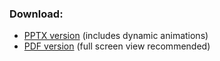### Download:  

- [PPTX version](https://github.com/aliatiia/presentations/blob/master/2014_IRIC/2014_Presentation.IRIC.May.22.2014.pptx) (includes dynamic animations)
- [PDF version](https://github.com/aliatiia/presentations/blob/master/2014_IRIC/2014_Presentation.IRIC.May.22.2014.pdf) (full screen view recommended)
